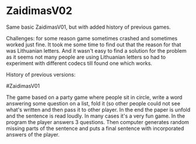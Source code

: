 # ZaidimasV02

Same basic ZaidimasV01, but with added history of previous games.

Challenges: for some reason game sometimes crashed and sometimes worked just fine. It took me some time to find out that the reason for that was Lithuanian letters. And it wasn't easy to find a solution for the problem as it seems not many people are using Lithuanian letters so had to experiment with different codecs till found one which works.


History of previous versions:

#ZaidimasV01

The game based on a party game where people sit in circle, write a word answering some question on a list, fold it (so other people could not see what's written and then pass it to other player. In the end the paper is unfold and the sentence is read loudly. In many cases it's a very fun game. In the program the player answers 3 questions. Then computer generates random missing parts of the sentence and puts a final sentence with incorporated answers of the player.
